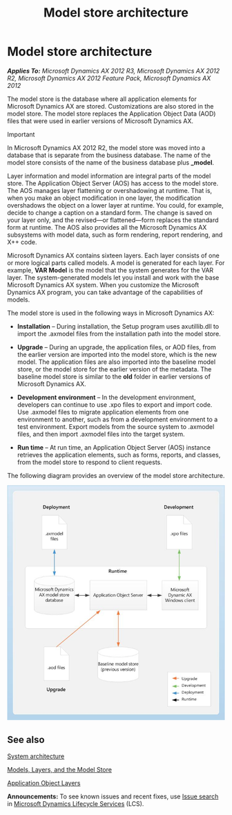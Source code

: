 ﻿---
title: Model store architecture
TOCTitle: Model store architecture
ms:assetid: a1a5dbe2-04cc-45d4-94c9-5c81be5a84be
ms:mtpsurl: https://technet.microsoft.com/en-us/library/Dd362019(v=AX.60)
ms:contentKeyID: 35132792
ms.date: 04/18/2014
mtps_version: v=AX.60
---

# Model store architecture 


_**Applies To:** Microsoft Dynamics AX 2012 R3, Microsoft Dynamics AX 2012 R2, Microsoft Dynamics AX 2012 Feature Pack, Microsoft Dynamics AX 2012_

The model store is the database where all application elements for Microsoft Dynamics AX are stored. Customizations are also stored in the model store. The model store replaces the Application Object Data (AOD) files that were used in earlier versions of Microsoft Dynamics AX.


> [!IMPORTANT]
> <P>In Microsoft Dynamics AX 2012 R2, the model store was moved into a database that is separate from the business database. The name of the model store consists of the name of the business database plus <STRONG>_model</STRONG>.</P>



Layer information and model information are integral parts of the model store. The Application Object Server (AOS) has access to the model store. The AOS manages layer flattening or overshadowing at runtime. That is, when you make an object modification in one layer, the modification overshadows the object on a lower layer at runtime. You could, for example, decide to change a caption on a standard form. The change is saved on your layer only, and the revised—or flattened—form replaces the standard form at runtime. The AOS also provides all the Microsoft Dynamics AX subsystems with model data, such as form rendering, report rendering, and X++ code.

Microsoft Dynamics AX contains sixteen layers. Each layer consists of one or more logical parts called models. A model is generated for each layer. For example, **VAR Model** is the model that the system generates for the VAR layer. The system-generated models let you install and work with the base Microsoft Dynamics AX system. When you customize the Microsoft Dynamics AX program, you can take advantage of the capabilities of models.

The model store is used in the following ways in Microsoft Dynamics AX:

  - **Installation** – During installation, the Setup program uses axutillib.dll to import the .axmodel files from the installation path into the model store.

  - **Upgrade** – During an upgrade, the application files, or AOD files, from the earlier version are imported into the model store, which is the new model. The application files are also imported into the baseline model store, or the model store for the earlier version of the metadata. The baseline model store is similar to the **old** folder in earlier versions of Microsoft Dynamics AX.

  - **Development environment** – In the development environment, developers can continue to use .xpo files to export and import code. Use .axmodel files to migrate application elements from one environment to another, such as from a development environment to a test environment. Export models from the source system to .axmodel files, and then import .axmodel files into the target system.

  - **Run time** – At run time, an Application Object Server (AOS) instance retrieves the application elements, such as forms, reports, and classes, from the model store to respond to client requests.

The following diagram provides an overview of the model store architecture.

![Model store architecture](images/Dd362019.AX6_Sysdocs_model_store_architecture(AX.60).jpg "Model store architecture")

## See also

[System architecture](system-architecture.md)

[Models, Layers, and the Model Store](models-layers-and-the-model-store.md)

[Application Object Layers](http://go.microsoft.com/fwlink/?linkid=192797)

  
**Announcements:** To see known issues and recent fixes, use [Issue search](http://go.microsoft.com/fwlink/?linkid=389258) in [Microsoft Dynamics Lifecycle Services](http://go.microsoft.com/fwlink/?linkid=306505) (LCS).

